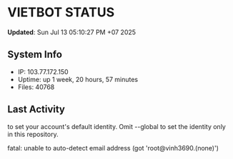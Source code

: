 # VIETBOT STATUS
**Updated**: Sun Jul 13 05:10:27 PM +07 2025

## System Info
- IP: 103.77.172.150
- Uptime: up 1 week, 20 hours, 57 minutes
- Files: 40768

## Last Activity

to set your account's default identity.
Omit --global to set the identity only in this repository.

fatal: unable to auto-detect email address (got 'root@vinh3690.(none)')

